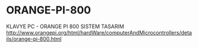 # ORANGE-PI-800
KLAVYE PC - ORANGE PI 800 SISTEM TASARIM 
http://www.orangepi.org/html/hardWare/computerAndMicrocontrollers/details/orange-pi-800.html
